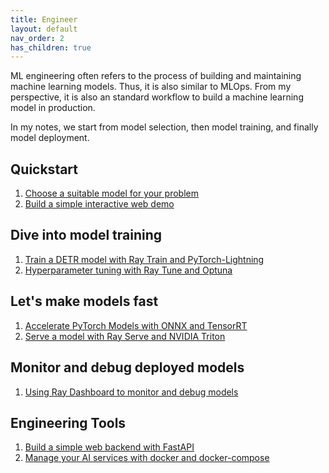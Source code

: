 ```yaml
---
title: Engineer
layout: default
nav_order: 2
has_children: true
---
```

ML engineering often refers to the process of building and maintaining machine learning models. Thus, it is also similar to MLOps. From my perspective, it is also an standard workflow to build a machine learning model in production.

In my notes, we start from model selection, then model training, and finally model deployment.

## Quickstart
1. [Choose a suitable model for your problem]()
2. [Build a simple interactive web demo]()

## Dive into model training
1. [Train a DETR model with Ray Train and PyTorch-Lightning]()
2. [Hyperparameter tuning with Ray Tune and Optuna]()

## Let's make models fast
1. [Accelerate PyTorch Models with ONNX and TensorRT]()
2. [Serve a model with Ray Serve and NVIDIA Triton]()

## Monitor and debug deployed models
1. [Using Ray Dashboard to monitor and debug models]()

## Engineering Tools
1. [Build a simple web backend with FastAPI]()
2. [Manage your AI services with docker and docker-compose]()